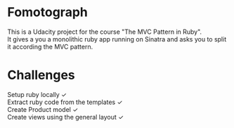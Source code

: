 # Fomotograph

This is a Udacity project for the course "The MVC Pattern in Ruby".  
It gives a you a monolithic ruby app running on Sinatra and asks you to split it according the MVC pattern.

# Challenges

Setup ruby locally &check;  
Extract ruby code from the templates &check;  
Create Product model &check;  
Create views using the general layout &check;  